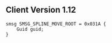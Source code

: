 ## Client Version 1.12

```rust,ignore
smsg SMSG_SPLINE_MOVE_ROOT = 0x031A {
    Guid guid;    
}

```

